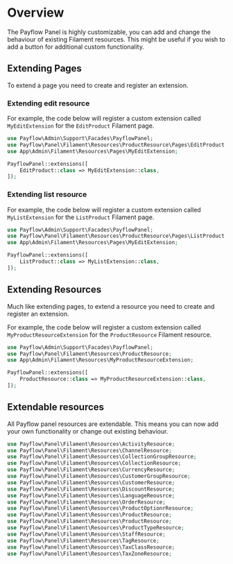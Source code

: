 
# Overview

The Payflow Panel is highly customizable, you can add and change the behaviour of existing Filament resources. This might be useful if you wish to add a button for
additional custom functionality. 

##  Extending Pages

To extend a page you need to create and register an extension.

### Extending edit resource

For example, the code below will register a custom extension called `MyEditExtension` for the `EditProduct` Filament page.

```php
use Payflow\Admin\Support\Facades\PayflowPanel;
use Payflow\Panel\Filament\Resources\ProductResource\Pages\EditProduct;
use App\Admin\Filament\Resources\Pages\MyEditExtension;

PayflowPanel::extensions([
    EditProduct::class => MyEditExtension::class,
]);

```

### Extending list resource

For example, the code below will register a custom extension called `MyListExtension` for the `ListProduct` Filament page.

```php
use Payflow\Admin\Support\Facades\PayflowPanel;
use Payflow\Panel\Filament\Resources\ProductResource\Pages\ListProduct;
use App\Admin\Filament\Resources\Pages\MyEditExtension;

PayflowPanel::extensions([
    ListProduct::class => MyListExtension::class,
]);

```

##  Extending Resources
Much like extending pages, to extend a resource you need to create and register an extension.

For example, the code below will register a custom extension called `MyProductResourceExtension` for the `ProductResource` Filament resource.

```php
use Payflow\Admin\Support\Facades\PayflowPanel;
use Payflow\Panel\Filament\Resources\ProductResource;
use App\Admin\Filament\Resources\MyProductResourceExtension;

PayflowPanel::extensions([
    ProductResource::class => MyProductResourceExtension::class,
]);

```

## Extendable resources

All Payflow panel resources are extendable. This means you can now add your own functionality or change out existing behaviour.

```php
use Payflow\Panel\Filament\Resources\ActivityResource;
use Payflow\Panel\Filament\Resources\ChannelResource;
use Payflow\Panel\Filament\Resources\CollectionGroupResource;
use Payflow\Panel\Filament\Resources\CollectionResource;
use Payflow\Panel\Filament\Resources\CurrencyResource;
use Payflow\Panel\Filament\Resources\CustomerGroupResource;
use Payflow\Panel\Filament\Resources\CustomerResource;
use Payflow\Panel\Filament\Resources\DiscountResource;
use Payflow\Panel\Filament\Resources\LanguageReousrce;
use Payflow\Panel\Filament\Resources\OrderResource;
use Payflow\Panel\Filament\Resources\ProductOptionrResource;
use Payflow\Panel\Filament\Resources\ProductResource;
use Payflow\Panel\Filament\Resources\ProductResource;
use Payflow\Panel\Filament\Resources\ProductTypeResource;
use Payflow\Panel\Filament\Resources\StaffResource;
use Payflow\Panel\Filament\Resources\TagResource;
use Payflow\Panel\Filament\Resources\TaxClassResource;
use Payflow\Panel\Filament\Resources\TaxZoneResource;
```
